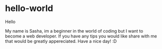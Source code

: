 # hello-world

Hello

My name is Sasha, im a beginner in the world of coding but I want to become a web developer.
If you have any tips you would like share with me that would be greatly appereciated. Have a nice day! :D
